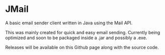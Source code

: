 # JMail
A basic email sender client written in Java using the Mail API.

This was mainly created for quick and easy email sending. Currently being optimized and soon to be packaged inside a .jar and possibly a .exe. 

Releases will be available on this Github page along with the source code.
